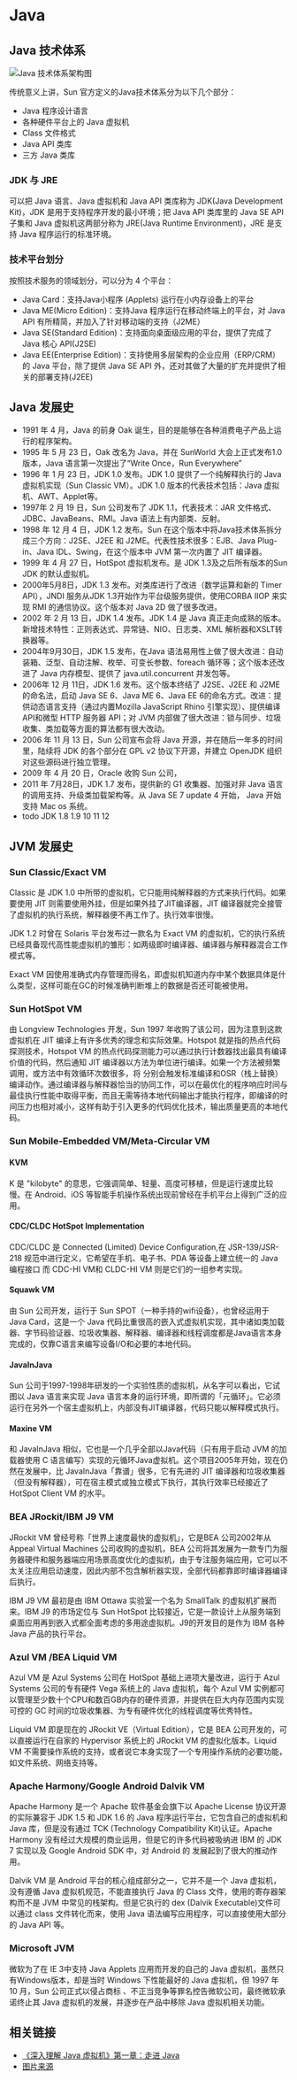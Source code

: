 # Java

## Java 技术体系

![Java &#x6280;&#x672F;&#x4F53;&#x7CFB;&#x67B6;&#x6784;&#x56FE;](../.gitbook/assets/image%20%2837%29.png)

传统意义上讲，Sun 官方定义的Java技术体系分为以下几个部分：

* Java 程序设计语言
* 各种硬件平台上的 Java 虚拟机
* Class 文件格式
* Java API 类库
* 三方 Java 类库

### JDK 与 JRE

可以把 Java 语言、Java 虚拟机和 Java API 类库称为 JDK\(Java Development Kit\)，JDK 是用于支持程序开发的最小环境；把 Java API 类库里的 Java SE API 子集和 Java 虚拟机这两部分称为 JRE\(Java Runtime Environment\)，JRE 是支持 Java 程序运行的标准环境。

### 技术平台划分

按照技术服务的领域划分，可以分为 4 个平台：

* Java Card：支持Java小程序 \(Applets\) 运行在小内存设备上的平台
* Java ME\(Micro  Edition\)：支持Java 程序运行在移动终端上的平台，对 Java API 有所精简，并加入了针对移动端的支持（J2ME）
* Java SE\(Standard Edition\)：支持面向桌面级应用的平台，提供了完成了 Java 核心 API\(J2SE\)
* Java EE\(Enterprise Edition\)：支持使用多层架构的企业应用（ERP/CRM）的 Java 平台，除了提供 Java SE API 外，还对其做了大量的扩充并提供了相关的部署支持\(J2EE\) 

## Java 发展史

* 1991 年 4 月，Java 的前身 Oak 诞生，目的是能够在各种消费电子产品上运行的程序架构。
* 1995 年 5 月 23 日，Oak 改名为 Java，并在 SunWorld 大会上正式发布1.0版本，Java 语言第一次提出了“Write Once，Run Everywhere”
* 1996 年 1 月 23 日，JDK 1.0 发布。JDK 1.0 提供了一个纯解释执行的 Java 虚拟机实现（Sun Classic VM）。JDK 1.0 版本的代表技术包括：Java 虚拟机、AWT、Applet等。
* 1997年 2 月 19 日，Sun 公司发布了 JDK 1.1，代表技术：JAR 文件格式、JDBC、JavaBeans、RMI。Java 语法上有内部类、反射。
* 1998 年 12 月 4 日，JDK 1.2 发布。Sun 在这个版本中将Java技术体系拆分成三个方向：J2SE、J2EE 和 J2ME。代表性技术很多：EJB、Java Plug-in、Java IDL、Swing，在这个版本中 JVM 第一次内置了 JIT 编译器。
* 1999 年 4 月 27 日，HotSpot 虚拟机发布。是 JDK 1.3及之后所有版本的Sun JDK 的默认虚拟机。
* 2000年5月8日，JDK 1.3  发布。对类库进行了改进（数学运算和新的 Timer API），JNDI 服务从JDK 1.3开始作为平台级服务提供，使用CORBA IIOP 来实现 RMI 的通信协议。这个版本对 Java 2D 做了很多改进。
* 2002 年 2 月 13 日，JDK 1.4 发布。JDK 1.4 是 Java 真正走向成熟的版本。新增技术特性：正则表达式、异常链、NIO、日志类、XML 解析器和XSLT转换器等。
* 2004年9月30日，JDK 1.5 发布，在Java 语法易用性上做了很大改进：自动装箱、泛型、自动注解、枚举、可变长参数、foreach 循环等；这个版本还改进了 Java 内存模型、提供了 java.util.concurrent 并发包等。
* 2006年 12 月 11日，JDK 1.6 发布。这个版本终结了 J2SE、J2EE 和 J2ME 的命名法，启动 Java SE 6、Java ME 6、Java EE  6的命名方式。改进：提供动态语言支持（通过内置Mozilla JavaScript Rhino 引擎实现）、提供编译 API和微型 HTTP 服务器 API；对 JVM 内部做了很大改进：锁与同步、垃圾收集、类加载等方面的算法都有很大改动。
* 2006 年 11 月 13 日，Sun 公司宣布会将 Java 开源，并在随后一年多的时间里，陆续将 JDK  的各个部分在 GPL v2 协议下开源，并建立 OpenJDK 组织对这些源码进行独立管理。
* 2009 年 4 月 20 日，Oracle 收购 Sun 公司，
* 2011 年 7月28日，JDK  1.7 发布，提供新的 G1 收集器、加强对非 Java 语言的调用支持、升级类加载架构等。从 Java SE 7 update 4 开始， Java 开始支持 Mac os 系统。
* todo JDK 1.8 1.9 10 11 12

## JVM 发展史

### Sun Classic/Exact VM

Classic 是 JDK 1.0 中所带的虚拟机，它只能用纯解释器的方式来执行代码。如果要使用 JIT 则需要使用外挂，但是如果外挂了JIT编译器，JIT 编译器就完全接管了虚拟机的执行系统，解释器便不再工作了。执行效率很慢。

JDK 1.2 时曾在 Solaris 平台发布过一款名为 Exact VM 的虚拟机，它的执行系统已经具备现代高性能虚拟机的雏形：如两级即时编译器、编译器与解释器混合工作模式等。

Exact VM 因使用准确式内存管理而得名，即虚拟机知道内存中某个数据具体是什么类型，这样可能在GC的时候准确判断堆上的数据是否还可能被使用。

### Sun HotSpot VM

由 Longview Technologies 开发，Sun 1997 年收购了该公司，因为注意到这款虚拟机在 JIT 编译上有许多优秀的理念和实际效果。Hotspot 就是指的热点代码探测技术，Hotspot VM 的热点代码探测能力可以通过执行计数器找出最具有编译价值的代码，然后通知 JIT 编译器以方法为单位进行编译。如果一个方法被频繁调用，或方法中有效循环次数很多，将 分别会触发标准编译和OSR（栈上替换）编译动作。通过编译器与解释器恰当的协同工作，可以在最优化的程序响应时间与最佳执行性能中取得平衡，而且无需等待本地代码输出才能执行程序，即编译的时间压力也相对减小，这样有助于引入更多的代码优化技术，输出质量更高的本地代码。

### Sun Mobile-Embedded VM/Meta-Circular VM

#### KVM

K 是 "kilobyte" 的意思，它强调简单、轻量、高度可移植，但是运行速度比较慢。在 Android、iOS 等智能手机操作系统出现前曾经在手机平台上得到广泛的应用。

#### CDC/CLDC HotSpot Implementation

CDC/CLDC 是 Connected \(Limited\) Device Configuration,在 JSR-139/JSR-218 规范中进行定义，它希望在手机、电子书、PDA 等设备上建立统一的 Java 编程接口 而 CDC-HI VM和 CLDC-HI VM 则是它们的一组参考实现。

#### Squawk VM

由 Sun 公司开发，运行于 Sun SPOT（一种手持的wifi设备），也曾经运用于 Java Card，这是一个 Java 代码比重很高的嵌入式虚拟机实现，其中诸如类加载器、字节码验证器、垃圾收集器、解释器、编译器和线程调度都是Java语言本身完成的，仅靠C语言来编写设备I/O和必要的本地代码。

#### JavaInJava

Sun 公司于1997-1998年研发的一个实验性质的虚拟机，从名字可以看出，它试图以 Java 语言来实现 Java 语言本身的运行环境，即所谓的「元循环」。它必须运行在另外一个宿主虚拟机上，内部没有JIT编译器，代码只能以解释模式执行。

#### Maxine VM

和 JavaInJava 相似，它也是一个几乎全部以Java代码（只有用于启动 JVM 的加载器使用 C 语言编写）实现的元循环Java虚拟机。这个项目2005年开始，现在仍然在发展中，比 JavaInJava「靠谱」很多，它有先进的 JIT 编译器和垃圾收集器（但没有解释器），可在宿主模式或独立模式下执行，其执行效率已经接近了 HotSpot Client VM 的水平。

### BEA JRockit/IBM J9 VM

JRockit VM 曾经号称「世界上速度最快的虚拟机」，它是BEA 公司2002年从 Appeal Virtual Machines 公司收购的虚拟机，BEA 公司将其发展为一款专门为服务器硬件和服务器端应用场景高度优化的虚拟机，由于专注服务端应用，它可以不太关注应用启动速度，因此内部不包含解析器实现，全部代码都靠即时编译器编译后执行。

IBM J9 VM 最初是由 IBM Ottawa 实验室一个名为 SmallTalk 的虚拟机扩展而来。IBM J9 的市场定位与 Sun HotSpot 比较接近，它是一款设计上从服务端到桌面应用再到嵌入式都全面考虑的多用途虚拟机。J9的开发目的是作为 IBM 各种 Java 产品的执行平台。

### Azul VM /BEA Liquid VM

Azul VM 是 Azul Systems 公司在 HotSpot 基础上进项大量改进，运行于 Azul Systems 公司的专有硬件 Vega 系统上的 Java 虚拟机，每个 Azul VM 实例都可以管理至少数十个CPU和数百GB内存的硬件资源，并提供在巨大内存范围内实现可控的 GC 时间的垃圾收集器、为专有硬件优化的线程调度等优秀特性。

Liquid VM 即是现在的 JRockit VE（Virtual Edition），它是 BEA 公司开发的，可以直接运行在自家的 Hypervisor 系统上的 JRockit VM 的虚拟化版本。Liquid VM 不需要操作系统的支持，或者说它本身实现了一个专用操作系统的必要功能，如文件系统、网络支持等。

### Apache Harmony/Google Android Dalvik VM

Apache Harmony 是一个 Apache 软件基金会旗下以 Apache License 协议开源的实际兼容于 JDK 1.5 和 JDK 1.6 的 Java 程序运行平台，它包含自己的虚拟机和 Java 库，但是没有通过  TCK \(Technology Compatibility Kit\)认证。Apache Harmony 没有经过大规模的商业运用，但是它的许多代码被吸纳进 IBM 的 JDK 7 实现以及 Google  Android SDK 中，对 Android 的 发展起到了很大的推动作用。

Dalvik VM 是 Android  平台的核心组成部分之一，它并不是一个 Java 虚拟机，没有遵循 Java 虚拟机规范，不能直接执行 Java 的 Class 文件，使用的寄存器架构而不是 JVM 中常见的栈架构。但是它执行的 dex \(Dalvik Executable\)文件可以通过 class 文件转化而来，使用 Java 语法编写应用程序，可以直接使用大部分的 Java API 等。

###  Microsoft JVM

微软为了在 IE 3中支持 Java Applets 应用而开发的自己的 Java 虚拟机，虽然只有Windows版本，却是当时 Windows 下性能最好的 Java 虚拟机，但 1997 年 10 月，Sun 公司正式以侵占商标 、不正当竞争等罪名控告微软公司，最终微软承诺终止其 Java 虚拟机的发展，并逐步在产品中移除 Java 虚拟机相关功能。

## 相关链接

* [《深入理解 Java 虚拟机》第一章：走进 Java](https://item.jd.com/12607299.html)
* [图片来源](https://docs.oracle.com/javase/8/docs/)

